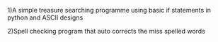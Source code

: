 1)A simple treasure searching programme using basic if statements in python and ASCII designs

2)Spell checking program that auto corrects the miss spelled words
